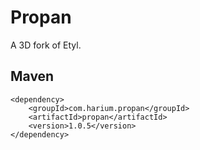 # Propan

A 3D fork of Etyl.

## Maven
```
<dependency>
    <groupId>com.harium.propan</groupId>
    <artifactId>propan</artifactId>
    <version>1.0.5</version>
</dependency>
```
